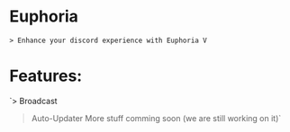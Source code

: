 # Euphoria
`> Enhance your discord experience with Euphoria V`

# Features:
`> Broadcast
> Auto-Updater
> More stuff comming soon (we are still working on it)`
